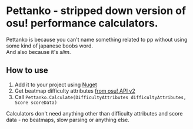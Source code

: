 # Pettanko - stripped down version of osu! performance calculators.

Pettanko is because you can't name something related to pp without using some kind of japanese boobs word.  
And also because it's *slim*.

## How to use

1) Add it to your project using [Nuget](https://www.nuget.org/packages/StanR.Pettanko)
2) Get beatmap difficulty attributes [from osu! API v2](https://osu.ppy.sh/docs/index.html#get-beatmap-attributes)
3) Call `Pettanko.Calculate(DifficultyAttributes difficultyAttributes, Score scoreData)`

Calculators don't need anything other than difficulty attributes and score data - no beatmaps, slow parsing or anything else.